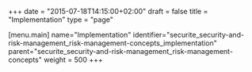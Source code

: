 +++
date = "2015-07-18T14:15:00+02:00"
draft = false
title = "Implementation"
type = "page"

[menu.main]
name="Implementation"
identifier="securite_security-and-risk-management_risk-management-concepts_implementation"
parent="securite_security-and-risk-management_risk-management-concepts"
weight = 500
+++